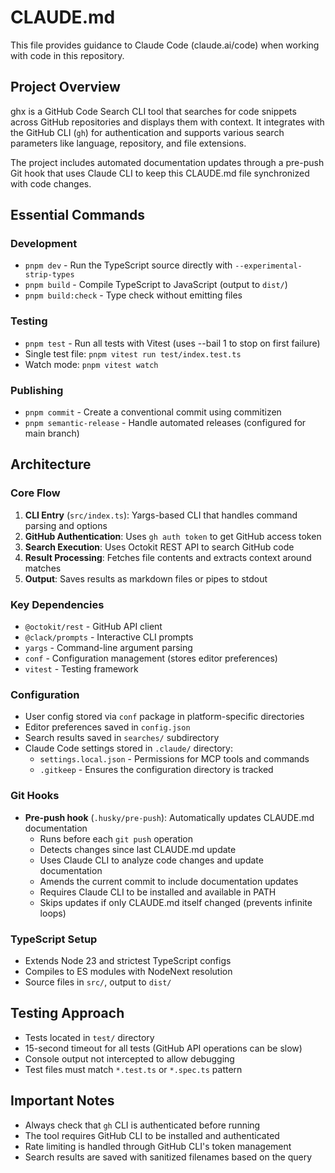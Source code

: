 # CLAUDE.md

This file provides guidance to Claude Code (claude.ai/code) when working with code in this repository.

## Project Overview

ghx is a GitHub Code Search CLI tool that searches for code snippets across GitHub repositories and displays them with context. It integrates with the GitHub CLI (`gh`) for authentication and supports various search parameters like language, repository, and file extensions.

The project includes automated documentation updates through a pre-push Git hook that uses Claude CLI to keep this CLAUDE.md file synchronized with code changes.

## Essential Commands

### Development
- `pnpm dev` - Run the TypeScript source directly with `--experimental-strip-types`
- `pnpm build` - Compile TypeScript to JavaScript (output to `dist/`)
- `pnpm build:check` - Type check without emitting files

### Testing
- `pnpm test` - Run all tests with Vitest (uses --bail 1 to stop on first failure)
- Single test file: `pnpm vitest run test/index.test.ts`
- Watch mode: `pnpm vitest watch`

### Publishing
- `pnpm commit` - Create a conventional commit using commitizen
- `pnpm semantic-release` - Handle automated releases (configured for main branch)

## Architecture

### Core Flow
1. **CLI Entry** (`src/index.ts`): Yargs-based CLI that handles command parsing and options
2. **GitHub Authentication**: Uses `gh auth token` to get GitHub access token
3. **Search Execution**: Uses Octokit REST API to search GitHub code
4. **Result Processing**: Fetches file contents and extracts context around matches
5. **Output**: Saves results as markdown files or pipes to stdout

### Key Dependencies
- `@octokit/rest` - GitHub API client
- `@clack/prompts` - Interactive CLI prompts
- `yargs` - Command-line argument parsing
- `conf` - Configuration management (stores editor preferences)
- `vitest` - Testing framework

### Configuration
- User config stored via `conf` package in platform-specific directories
- Editor preferences saved in `config.json`
- Search results saved in `searches/` subdirectory
- Claude Code settings stored in `.claude/` directory:
  - `settings.local.json` - Permissions for MCP tools and commands
  - `.gitkeep` - Ensures the configuration directory is tracked

### Git Hooks
- **Pre-push hook** (`.husky/pre-push`): Automatically updates CLAUDE.md documentation
  - Runs before each `git push` operation
  - Detects changes since last CLAUDE.md update
  - Uses Claude CLI to analyze code changes and update documentation
  - Amends the current commit to include documentation updates
  - Requires Claude CLI to be installed and available in PATH
  - Skips updates if only CLAUDE.md itself changed (prevents infinite loops)

### TypeScript Setup
- Extends Node 23 and strictest TypeScript configs
- Compiles to ES modules with NodeNext resolution
- Source files in `src/`, output to `dist/`

## Testing Approach
- Tests located in `test/` directory
- 15-second timeout for all tests (GitHub API operations can be slow)
- Console output not intercepted to allow debugging
- Test files must match `*.test.ts` or `*.spec.ts` pattern

## Important Notes
- Always check that `gh` CLI is authenticated before running
- The tool requires GitHub CLI to be installed and authenticated
- Rate limiting is handled through GitHub CLI's token management
- Search results are saved with sanitized filenames based on the query